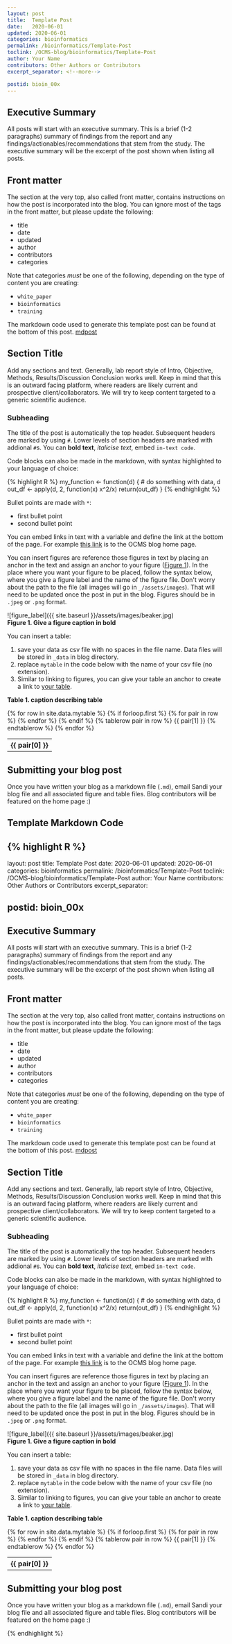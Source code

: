 ```yaml
---
layout: post
title:  Template Post
date:   2020-06-01
updated: 2020-06-01
categories: bioinformatics
permalink: /bioinformatics/Template-Post
toclink: /OCMS-blog/bioinformatics/Template-Post
author: Your Name
contributors: Other Authors or Contributors
excerpt_separator: <!--more-->

postid: bioin_00x
---
```


## Executive Summary
All posts will start with an executive summary. This is a
brief (1-2 paragraphs) summary of findings from the report and any findings/actionables/recommendations that stem from the study. The executive summary will be the excerpt of the post shown when listing all posts.

<!--more-->

## Front matter

The section at the very top, also called front matter, contains instructions on how the post is incorporated into the blog. You can ignore most of the tags in the front matter, but please update the following:

* title
* date
* updated
* author
* contributors
* categories

Note that categories _must_ be one of the following, depending on the type of content you are creating:
* `white_paper`
* `bioinformatics`
* `training`

The markdown code used to generate this template post can be found at the bottom of this post. [mdpost](#mdpost)
## Section Title

Add any sections and text. Generally, lab report style of Intro, Objective, Methods, Results/Discussion Conclusion works well. Keep in mind that this is an outward facing platform, where readers are likely current and prospective client/collaborators. We will try to keep content targeted to a generic scientific audience.

### Subheading

The title of the post is automatically the top header. Subsequent headers are marked by using `#`. Lower levels of section headers are marked with addional `#`s. You can **bold text**, _italicise text_, embed `in-text code`.

Code blocks can also be made in the markdown, with syntax highlighted to your language of choice:

{% highlight R %}
my_function <- function(d) {
    # do something with data, d
    out_df <- apply(d, 2, function(x) x^2/x)
    return(out_df)
}
{% endhighlight %}

Bullet points are made with `*`:
* first bullet point
* second bullet point

You can embed links in text with a variable and define the link at the bottom of the page. For example [this link][thislink] is to the OCMS blog home page.

You can insert figures are reference those figures in text by placing an anchor in the text and assign an anchor to your figure ([Figure 1](#figure_anchor_label)). In the place where you want your figure to be placed, follow the syntax below, where you give a figure label and the name of the figure file. Don't worry about the path to the file (all images will go in `_/assets/images`). That will need to be updated once the post in put in the blog. Figures should be in `.jpeg` or `.png` format.

<a name="figure_anchor_label"></a>
![figure_label]({{ site.baseurl }}/assets/images/beaker.jpg)
<br>
**Figure 1. Give a figure caption in bold**

You can insert a table:
1. save your data as csv file with no spaces in the file name. Data files will be stored in `_data` in blog directory.
2. replace `mytable` in the code below with the name of your csv file (no extension).
3. Similar to linking to figures, you can give your table an anchor to create a link to [your table](#mytable_anchor).

<a name="mytable_anchor"></a>
**Table 1. caption describing table**
<table>
  {% for row in site.data.mytable %}
    {% if forloop.first %}
    <tr>
      {% for pair in row %}
        <th>{{ pair[0] }}</th>
      {% endfor %}
    </tr>
    {% endif %}
    {% tablerow pair in row %}
      {{ pair[1] }}
    {% endtablerow %}
  {% endfor %}
</table>

<!-- link definition -->
[thislink]: https://oxfordcms.github.io/OCMS-blog/

## Submitting your blog post
Once you have written your blog as a markdown file (`.md`), email Sandi your blog file and all associated figure and table files. Blog contributors will be featured on the home page :)

## Template Markdown Code<a name="mdcode"></a>

{% highlight R %}
---
layout: post
title:  Template Post
date:   2020-06-01
updated: 2020-06-01
categories: bioinformatics
permalink: /bioinformatics/Template-Post
toclink: /OCMS-blog/bioinformatics/Template-Post
author: Your Name
contributors: Other Authors or Contributors
excerpt_separator: <!--more-->

postid: bioin_00x
---

## Executive Summary
All posts will start with an executive summary. This is a
brief (1-2 paragraphs) summary of findings from the report and any findings/actionables/recommendations that stem from the study. The executive summary will be the excerpt of the post shown when listing all posts.

<!--more-->

## Front matter

The section at the very top, also called front matter, contains instructions on how the post is incorporated into the blog. You can ignore most of the tags in the front matter, but please update the following:

* title
* date
* updated
* author
* contributors
* categories

Note that categories _must_ be one of the following, depending on the type of content you are creating:
* `white_paper`
* `bioinformatics`
* `training`

The markdown code used to generate this template post can be found at the bottom of this post. [mdpost](#mdpost)
## Section Title

Add any sections and text. Generally, lab report style of Intro, Objective, Methods, Results/Discussion Conclusion works well. Keep in mind that this is an outward facing platform, where readers are likely current and prospective client/collaborators. We will try to keep content targeted to a generic scientific audience.

### Subheading

The title of the post is automatically the top header. Subsequent headers are marked by using `#`. Lower levels of section headers are marked with addional `#`s. You can **bold text**, _italicise text_, embed `in-text code`.

Code blocks can also be made in the markdown, with syntax highlighted to your language of choice:

{% highlight R %}
my_function <- function(d) {
    # do something with data, d
    out_df <- apply(d, 2, function(x) x^2/x)
    return(out_df)
}
{% endhighlight %}

Bullet points are made with `*`:
* first bullet point
* second bullet point

You can embed links in text with a variable and define the link at the bottom of the page. For example [this link][thislink] is to the OCMS blog home page.

You can insert figures are reference those figures in text by placing an anchor in the text and assign an anchor to your figure ([Figure 1](#figure_anchor_label)). In the place where you want your figure to be placed, follow the syntax below, where you give a figure label and the name of the figure file. Don't worry about the path to the file (all images will go in `_/assets/images`). That will need to be updated once the post in put in the blog. Figures should be in `.jpeg` or `.png` format.

<a name="figure_anchor_label"></a>
![figure_label]({{ site.baseurl }}/assets/images/beaker.jpg)
<br>
**Figure 1. Give a figure caption in bold**

You can insert a table:
1. save your data as csv file with no spaces in the file name. Data files will be stored in `_data` in blog directory.
2. replace `mytable` in the code below with the name of your csv file (no extension).
3. Similar to linking to figures, you can give your table an anchor to create a link to [your table](#mytable_anchor).

<a name="mytable_anchor"></a>
**Table 1. caption describing table**
<table>
  {% for row in site.data.mytable %}
    {% if forloop.first %}
    <tr>
      {% for pair in row %}
        <th>{{ pair[0] }}</th>
      {% endfor %}
    </tr>
    {% endif %}
    {% tablerow pair in row %}
      {{ pair[1] }}
    {% endtablerow %}
  {% endfor %}
</table>

<!-- link definition -->
[thislink]: https://oxfordcms.github.io/OCMS-blog/

## Submitting your blog post
Once you have written your blog as a markdown file (`.md`), email Sandi your blog file and all associated figure and table files. Blog contributors will be featured on the home page :)

{% endhighlight %}
